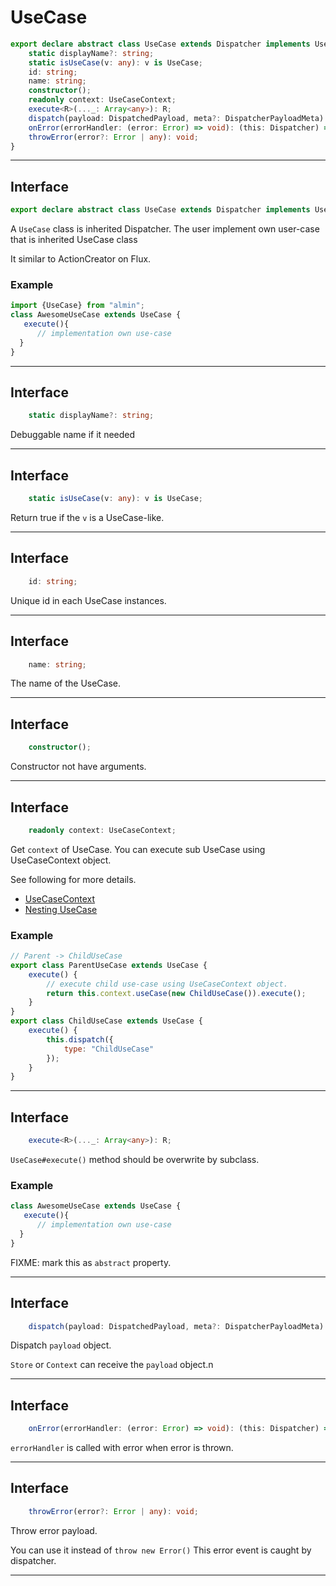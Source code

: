# UseCase
<!-- THIS DOCUMENT IS AUTOMATICALLY GENERATED FROM src/*.ts -->
<!-- Please edit src/*.ts and `npm run build:docs:api` -->


```typescript
export declare abstract class UseCase extends Dispatcher implements UseCaseLike {
    static displayName?: string;
    static isUseCase(v: any): v is UseCase;
    id: string;
    name: string;
    constructor();
    readonly context: UseCaseContext;
    execute<R>(..._: Array<any>): R;
    dispatch(payload: DispatchedPayload, meta?: DispatcherPayloadMeta): void;
    onError(errorHandler: (error: Error) => void): (this: Dispatcher) => void;
    throwError(error?: Error | any): void;
}
```

----

## Interface
```typescript
export declare abstract class UseCase extends Dispatcher implements UseCaseLike {
```

A `UseCase` class is inherited Dispatcher.
The user implement own user-case that is inherited UseCase class

It similar to ActionCreator on Flux.

### Example

```js
import {UseCase} from "almin";
class AwesomeUseCase extends UseCase {
   execute(){
      // implementation own use-case
  }
}
```

----

## Interface
```typescript
    static displayName?: string;
```

Debuggable name if it needed

----

## Interface
```typescript
    static isUseCase(v: any): v is UseCase;
```

Return true if the `v` is a UseCase-like.

----

## Interface
```typescript
    id: string;
```

Unique id in each UseCase instances.

----

## Interface
```typescript
    name: string;
```

The name of the UseCase.

----

## Interface
```typescript
    constructor();
```

Constructor not have arguments.

----

## Interface
```typescript
    readonly context: UseCaseContext;
```

Get `context` of UseCase.
You can execute sub UseCase using UseCaseContext object.

See following for more details.

- [UseCaseContext](https://almin.js.org/docs/api/UseCaseContext.html)
- [Nesting UseCase](https://almin.js.org/docs/tips/nesting-usecase.html)

### Example

```js
// Parent -> ChildUseCase
export class ParentUseCase extends UseCase {
    execute() {
        // execute child use-case using UseCaseContext object.
        return this.context.useCase(new ChildUseCase()).execute();
    }
}
export class ChildUseCase extends UseCase {
    execute() {
        this.dispatch({
            type: "ChildUseCase"
        });
    }
}
```

----

## Interface
```typescript
    execute<R>(..._: Array<any>): R;
```

`UseCase#execute()` method should be overwrite by subclass.

### Example

```js
class AwesomeUseCase extends UseCase {
   execute(){
      // implementation own use-case
  }
}
```

 FIXME: mark this as `abstract` property.

----

## Interface
```typescript
    dispatch(payload: DispatchedPayload, meta?: DispatcherPayloadMeta): void;
```

Dispatch `payload` object.

`Store` or `Context` can receive the `payload` object.n

----

## Interface
```typescript
    onError(errorHandler: (error: Error) => void): (this: Dispatcher) => void;
```

`errorHandler` is called with error when error is thrown.

----

## Interface
```typescript
    throwError(error?: Error | any): void;

```

Throw error payload.

You can use it instead of `throw new Error()`
This error event is caught by dispatcher.

----

